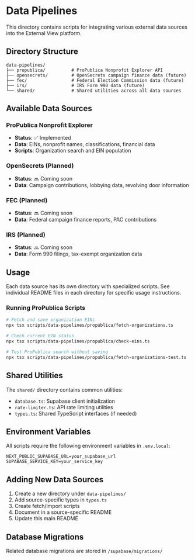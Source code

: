 # Data Pipelines

This directory contains scripts for integrating various external data sources into the External View platform.

## Directory Structure

```
data-pipelines/
├── propublica/          # ProPublica Nonprofit Explorer API
├── opensecrets/         # OpenSecrets campaign finance data (future)
├── fec/                 # Federal Election Commission data (future)
├── irs/                 # IRS Form 990 data (future)
└── shared/              # Shared utilities across all data sources
```

## Available Data Sources

### ProPublica Nonprofit Explorer
- **Status**: ✅ Implemented
- **Data**: EINs, nonprofit names, classifications, financial data
- **Scripts**: Organization search and EIN population

### OpenSecrets (Planned)
- **Status**: 🔜 Coming soon
- **Data**: Campaign contributions, lobbying data, revolving door information

### FEC (Planned)
- **Status**: 🔜 Coming soon
- **Data**: Federal campaign finance reports, PAC contributions

### IRS (Planned)
- **Status**: 🔜 Coming soon
- **Data**: Form 990 filings, tax-exempt organization data

## Usage

Each data source has its own directory with specialized scripts. See individual README files in each directory for specific usage instructions.

### Running ProPublica Scripts

```bash
# Fetch and save organization EINs
npx tsx scripts/data-pipelines/propublica/fetch-organizations.ts

# Check current EIN status
npx tsx scripts/data-pipelines/propublica/check-eins.ts

# Test ProPublica search without saving
npx tsx scripts/data-pipelines/propublica/fetch-organizations-test.ts
```

## Shared Utilities

The `shared/` directory contains common utilities:
- `database.ts`: Supabase client initialization
- `rate-limiter.ts`: API rate limiting utilities
- `types.ts`: Shared TypeScript interfaces (if needed)

## Environment Variables

All scripts require the following environment variables in `.env.local`:
```
NEXT_PUBLIC_SUPABASE_URL=your_supabase_url
SUPABASE_SERVICE_KEY=your_service_key
```

## Adding New Data Sources

1. Create a new directory under `data-pipelines/`
2. Add source-specific types in `types.ts`
3. Create fetch/import scripts
4. Document in a source-specific README
5. Update this main README

## Database Migrations

Related database migrations are stored in `/supabase/migrations/`